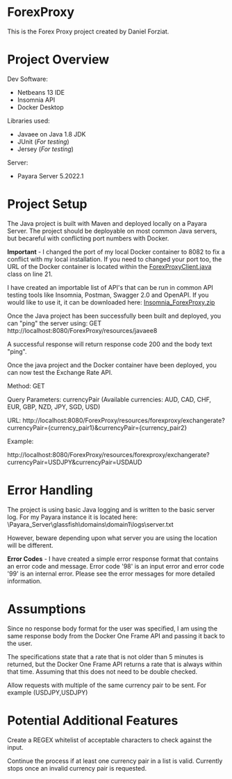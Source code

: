 # ForexProxy

This is the Forex Proxy project created by Daniel Forziat.

# Project Overview

Dev Software: 
- Netbeans 13 IDE
- Insomnia API
- Docker Desktop

Libraries used:
- Javaee on Java 1.8 JDK 
- JUnit (*For testing*)
- Jersey (*For testing*)

Server:
- Payara Server 5.2022.1

# Project Setup
The Java project is built with Maven and deployed locally on a Payara Server. 
The project should be deployable on most common Java servers, but becareful with conflicting port numbers with Docker.

**Important** - 
I changed the port of my local Docker container to 8082 to fix a conflict with my local installation.
If you need to changed your port too, the URL of the Docker container is located within the [ForexProxyClient.java](https://github.com/dforziat/ForexProxy/blob/main/src/main/java/com/mycompany/forexproxy/client/ForexProxyClient.java) class on line 21.

I have created an importable list of API's that can be run in common API testing tools like Insomnia, Postman, Swagger 2.0 and OpenAPI. If you would like to use it, it can be downloaded here: [Insomnia_ForexProxy.zip](https://github.com/dforziat/ForexProxy/files/8504166/Insomnia_ForexProxy.zip)


Once the Java project has been successfully been built and deployed, you can "ping" the server using: 
GET http://localhost:8080/ForexProxy/resources/javaee8

A successful response will return response code 200 and the body text "ping".

Once the java project and the Docker container have been deployed, you can now test the Exchange Rate API.


Method: GET

Query Parameters: currencyPair (Available currencies: AUD, CAD, CHF, EUR, GBP, NZD, JPY, SGD, USD)

URL: http://localhost:8080/ForexProxy/resources/forexproxy/exchangerate?currencyPair={currency_pair1}&currencyPair={currency_pair2}


Example:

http://localhost:8080/ForexProxy/resources/forexproxy/exchangerate?currencyPair=USDJPY&currencyPair=USDAUD

# Error Handling

The project is using basic Java logging and is written to the basic server log. For my Payara instance it is located here: \Payara_Server\glassfish\domains\domain1\logs\server.txt

However, beware depending upon what server you are using the location will be different. 

**Error Codes** - I have created a simple error response format that contains an error code and message. Error code '98' is an input error and error code '99' is an internal error. Please see the error messages for more detailed information. 


# Assumptions
Since no response body format for the user was specified, I am using the same response body from the Docker One Frame API and passing it back to the user.

The specifications state that a rate that is not older than 5 minutes is returned, but the Docker One Frame API returns a rate that is always within that time. Assuming that this does not need to be double checked.

Allow requests with multiple of the same currency pair to be sent. For example (USDJPY,USDJPY)

# Potential Additional Features
Create a REGEX whitelist of acceptable characters to check against the input.

Continue the process if at least one currency pair in a list is valid. Currently stops once an invalid currency pair is requested. 




